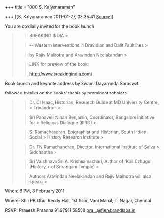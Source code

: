 +++
title = "000 S. Kalyanaraman"

+++
[[S. Kalyanaraman	2011-01-27, 08:35:41 [Source](https://groups.google.com/g/bvparishat/c/lC3NA8Uv1iw)]]



You are cordially invited for the book launch

  

> 
> > BREAKING INDIA >
> 
> > 
> > -- Western interventions in Dravidian and Dalit Faultlines >
> 
> > 
> > by Rajiv Malhotra and Aravindan Neelakandan >
> 
> > 
> >   
> > 
> > 
> > LINK for preview of the book:
> > 
> > <http://www.breakingindia.com/>

  

Book launch and keynote address by Swami Dayananda Saraswati

followed bytalks on the books' thesis by prominent scholars

  

> 
> > Dr. CI Isaac, Historian, Research Guide at MD University Centre, > Trivandrum >
> 
> > 
> > Sri Panavelil Ninan Benjamin, Coordinator, Bangalore Initiative for > Religious Dialogue (BIRD) >
> 
> > 
> > S. Ramachandran, Epigraphist and Historian, South Indian Social > History Research Institute >
> 
> > 
> > Dr. TN Ramachandran, Director, International Institute of Saiva > Siddhantha >
> 
> > 
> > Sri Vaishnava Sri A. Krishnamachari, Author of 'Koil Ozhugu' (History > of Srirangam Temple) >
> 
> > 
> > Authors Aravindan Neelakandan and Rajiv Malhotra will also speak. >
> 

  

When: 6 PM, 3 February 2011

Where: Shri PB Obul Reddy Hall, 1st floor, Vani Mahal, T. Nagar, Chennai

  

RSVP: Pranesh Prsanna 91 97911 58568 [pra...@fierebrandlabs.in]()

